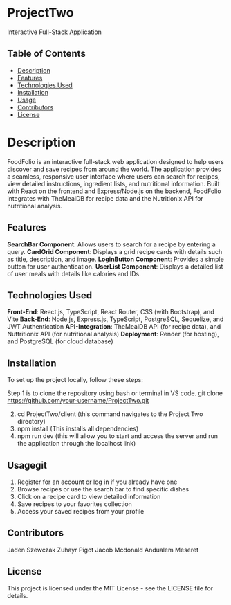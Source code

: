 # ProjectTwo
Interactive Full-Stack Application

## Table of Contents
- [Description](#description)
- [Features](#features)
- [Technologies Used](technology-used)
- [Installation](#installation)
- [Usage](#usage)
- [Contributors](#contributors)
- [License](#license)

# Description
FoodFolio is an interactive full-stack web application designed to help users discover and save recipes from around the world. 
The application provides a seamless, responsive user interface where users can search for recipes, view detailed instructions, ingredient lists, and nutritional information. 
Built with React on the frontend and Express/Node.js on the backend, FoodFolio integrates with TheMealDB for recipe data and the Nutritionix API for nutritional analysis.

## Features
**SearchBar Component**: Allows users to search for a recipe by entering a query.
**CardGrid Component**: Displays a grid recipe cards with details such as title, description, and image.
**LoginButton Component**: Provides a simple button for user authentication.
**UserList Component**: Displays a detailed list of user meals with details like calories and IDs.

## Technologies Used
**Front-End**: React.js, TypeScript, React Router, CSS (with Bootstrap), and Vite
**Back-End**: Node.js, Express.js, TypeScript, PostgreSQL, Sequelize, and JWT Authentication
**API-Integration**: TheMealDB API (for recipe data), and Nuttritionix API (for nutritional analysis)
**Deployment**: Render (for hosting), and PostgreSQL (for cloud database)

## Installation
To set up the project locally, follow these steps:

Step 1 is to clone the repository using bash or terminal in VS code.
git clone https://github.com/your-username/ProjectTwo.git

2. cd ProjectTwo/client (this command navigates to the Project Two directory)
3. npm install (This installs all dependencies)
4. npm run dev (this will allow you to start and access the server and run the application through the localhost link)

## Usagegit 
1. Register for an account or log in if you already have one
2. Browse recipes or use the search bar to find specific dishes
3. Click on a recipe card to view detailed information
4. Save recipes to your favorites collection
5. Access your saved recipes from your profile

## Contributors
Jaden Szewczak
Zuhayr Pigot
Jacob Mcdonald
Andualem Meseret

## License
This project is licensed under the MIT License - see the LICENSE file for details.
